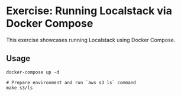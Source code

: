 # Exercise: Running Localstack via Docker Compose

This exercise showcases running Localstack using Docker Compose.


## Usage

```
docker-compose up -d

# Prepare environment and run `aws s3 ls` command
make s3/ls
```